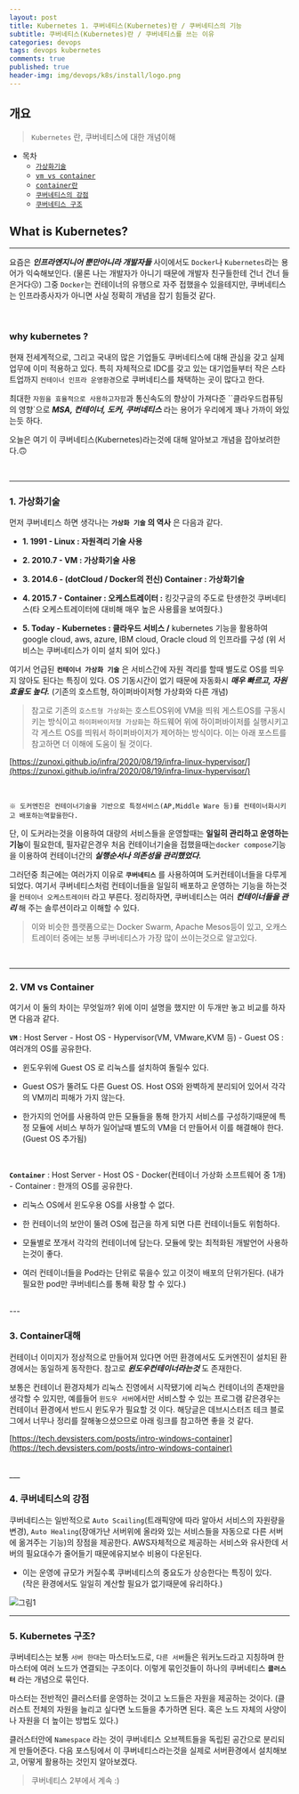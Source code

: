 ```yaml
---
layout: post
title: Kubernetes 1. 쿠버네티스(Kubernetes)란 / 쿠버네티스의 기능
subtitle: 쿠버네티스(Kubernetes)란 / 쿠버네티스를 쓰는 이유
categories: devops
tags: devops kubernetes
comments: true
published: true
header-img: img/devops/k8s/install/logo.png
---
```


## 개요
> `Kubernetes` 란, 쿠버네티스에 대한 개념이해
  
- 목차
	- [`가상화기술`](#1-가상화기술)
	- [`vm vs container`](#2-vm-vs-container)
	- [`container란`](#3-container대해)
	- [`쿠버네티스의 강점`](#4-쿠버네티스의-강점)
	- [`쿠버네티스 구조`](#5-kubernetes-구조)
  
## What is Kubernetes?
---
요즘은 _**인프라엔지니어 뿐만아니라 개발자들**_ 사이에서도 `Docker`나 `Kubernetes`라는 용어가 익숙해보인다. (물론 나는 개발자가 아니기 때문에 개발자 친구들한테 건너 건너 들은거다😗) 그중 `Docker`는 컨테이너의 유행으로 자주 접했을수 있을테지만, 쿠버네티스는 인프라종사자가 아니면 사실 정확히 개념을 잡기 힘들것 같다. 

<br>

### why kubernetes ?

현재 전세계적으로, 그리고 국내의 많은 기업들도 쿠버네티스에 대해 관심을 갖고 실제 업무에 이미 적용하고 있다. 특히 자체적으로 IDC를 갖고 있는 대기업들부터 작은 스타트업까지 `컨테이너 인프라 운영환경`으로 쿠버네티스를 채택하는 곳이 많다고 한다. 

최대한 `자원을 효율적으로 사용하고자함`과 통신속도의 향상이 가져다준 ``클라우드컴퓨팅의 영향`으로 _**MSA, 컨테이너, 도커, 쿠버네티스**_ 라는 용어가 우리에게 꽤나 가까이 와있는듯 하다. 

오늘은 여기 이 쿠버네티스(Kubernetes)라는것에 대해 알아보고 개념을 잡아보려한다.🙃

<br>

---

### **1. 가상화기술**

먼저 쿠버네티스 하면 생각나는 **`가상화 기술` 의 역사** 은 다음과 같다.

- **1\. 1991 - Linux : 자원격리 기술 사용**

- **2\. 2010.7 - VM : 가상화기술 사용**

- **3\. 2014.6 - (dotCloud / Docker의 전신) Container : 가상화기술**

- **4\. 2015.7 - Container : 오케스트레이터 :** 킹갓구글의 주도로 탄생한것 쿠버네티스(타 오케스트레이터에 대비해 매우 높은 사용률을 보여줬다.)

- **5\. Today - Kubernetes : 클라우드 서비스 /** kubernetes 기능을 활용하여 google cloud, aws, azure, IBM cloud, Oracle cloud 의 인프라를 구성 (위 서비스는 쿠버네티스가 이미 설치 되어 있다.)

여기서 언급된 **`컨테이너 가상화 기술`** 은 서비스간에 자원 격리를 할때 별도로 OS를 띄우지 않아도 된다는 특징이 있다. OS 기동시간이 없기 때문에 자동화시 _**매우 빠르고, 자원 효율도 높다.**_  (기존의 호스트형, 하이퍼바이저형 가상화와 다른 개념)

> 참고로 기존의 `호스트형 가상화`는 호스트OS위에 VM을 띄워 게스트OS를 구동시키는 방식이고 `하이퍼바이저형 가상화`는 하드웨어 위에 하이퍼바이저를 실행시키고 각 게스트 OS를 띄워서 하이퍼바이저가 제어하는 방식이다. 이는 아래 포스트를 참고하면 더 이해에 도움이 될 것이다.

[https://zunoxi.github.io/infra/2020/08/19/infra-linux-hypervisor/](https://zunoxi.github.io/infra/2020/08/19/infra-linux-hypervisor/)

<br>

`※ 도커엔진은 컨테이너기술을 기반으로 특정서비스(AP,Middle Ware 등)를 컨테이너화시키고 배포하는역할을한다.`

단, 이 도커라는것을 이용하여 대량의 서비스들을 운영할때는 **일일히 관리하고 운영하는 기능**이 필요한데, 필자같은경우 처음 컨테이너기술을 접했을때는`docker compose`기능을 이용하여 컨테이너간의 _**실행순서나 의존성을 관리했었다.**_ 

그러던중 최근에는 여러가지 이유로 **`쿠버네티스`** 를 사용하여며 도커컨테이너들을 다루게 되었다. 여기서 쿠버네티스처럼 컨테이너들을 일일히 배포하고 운영하는 기능을 하는것을 `컨테이너 오케스트레이터` 라고 부른다. 정리하자면, 쿠버네티스는 여러 _**컨테이너들을 관리**_ 해 주는 솔루션이라고 이해할 수 있다. 

> 이와 비슷한 플랫폼으로는 Docker Swarm, Apache Mesos등이 있고, 오캐스트레이터 중에는 보통 쿠버네티스가 가장 많이 쓰이는것으로 알고있다.

<br>

---

### **2. VM vs Container**

여기서 이 둘의 차이는 무엇일까? 위에 이미 설명을 했지만 이 두개만 놓고 비교를 하자면 다음과 같다.

**`VM`** : Host Server - Host OS - Hypervisor(VM, VMware,KVM 등) - Guest OS : 여러개의 OS를 공유한다.

- 윈도우위에 Guest OS 로 리눅스를 설치하여 돌릴수 있다.

-  Guest OS가 뚤려도 다른 Guest OS. Host OS와 완벽하게 분리되어 있어서 각각의 VM끼리 피해가 가지 않는다.

- 한가지의 언어를 사용하여 만든 모듈들을 통해 한가지 서비스를 구성하기때문에 특정 모듈에 서비스 부하가 일어날때 별도의 VM을 더 만들어서 이를 해결해야 한다. (Guest OS 추가됨)

<br>

**`Container`** : Host Server - Host OS - Docker(컨테이너 가상화 소프트웨어 중 1개) - Container : 한개의 OS를 공유한다.

- 리눅스 OS에서 윈도우용 OS를 사용할 수 없다.

- 한 컨테이너의 보안이 뚤려 OS에 접근을 하게 되면 다른 컨테이너들도 위험하다.

- 모듈별로 쪼개서 각각의 컨테이너에 담는다. 모듈에 맞는 최적화된 개발언어 사용하는것이 좋다.

- 여러 컨테이너들을 Pod라는 단위로 묶을수 있고 이것이 배포의 단위가된다.
(내가 필요한 pod만 쿠버네티스를 통해 확장 할 수 있다.)

<br>
---

### **3. Container대해**

컨테이너 이미지가 정상적으로 만들어져 있다면 어떤 환경에서도 도커엔진이 설치된 환경에서는 동일하게 동작한다. 참고로 _**윈도우컨테이너라는것**_ 도 존재한다.

보통은 컨테이너 환경자체가 리눅스 진영에서 시작됐기에 리눅스 컨테이너의 존재만을 생각할 수 있지만, 예를들어 `윈도우 서버`에서만 서비스할 수 있는 프로그램 같은경우는 컨테이너 환경에서 반드시 윈도우가 필요할 것 이다. 해당글은 데브시스터즈 테크 블로그에서 너무나 정리를 잘해놓으셨으므로 아래 링크를 참고하면 좋을 것 같다.

[https://tech.devsisters.com/posts/intro-windows-container](https://tech.devsisters.com/posts/intro-windows-container)

<br>
___

### **4. 쿠버네티스의 강점**

쿠버네티스는 일반적으로 `Auto Scailing`(트래픽양에 따라 알아서 서비스의 자원량을 변경), `Auto Healing`(장애가난 서버위에 올라와 있는 서비스들을 자동으로 다른 서버에 옮겨주는 기능)의 장점을 제공한다. AWS자체적으로 제공하는 서비스와 유사한데 서버의 필요대수가 줄어들기 때문에유지보수 비용이 다운된다.

- 이는 운영에 규모가 커질수록 쿠버네티스의 중요도가 상승한다는 특징이 있다.  
(작은 환경에서도 일일히 계산할 필요가 없기때문에 유리하다.)

![그림1](https://cdn.jsdelivr.net/gh/zunoxi/zunoxi.github.io/assets/img/devops/k8s/concept/1.png)

---

### **5. Kubernetes 구조?**

쿠버네티스는 보통 `서버 한대`는 마스터노드로, `다른 서버`들은 워커노드라고 지칭하며 한 마스터에 여러 노드가 연결되는 구조이다. 이렇게 묶인것들이 하나의 쿠버네티스 **`클러스터`** 라는 개념으로 묶인다.

마스터는 전반적인 클러스터를 운영하는 것이고 노드들은 자원을 제공하는 것이다. (클러스트 전체의 자원을 늘리고 싶다면 노드들을 추가하면 된다. 혹은 노드 자체의 사양이나 자원을 더 높이는 방법도 있다.) 

클러스터안에 `Namespace` 라는 것이 쿠버네티스 오브젝트들을 독립된 공간으로 분리되게 만들어준다. 다음 포스팅에서 이 쿠버네티스라는것을 실제로 서버환경에서 설치해보고, 어떻게 활용하는 것인지 알아보겠다.

> 쿠버네티스 2부에서 계속 :)